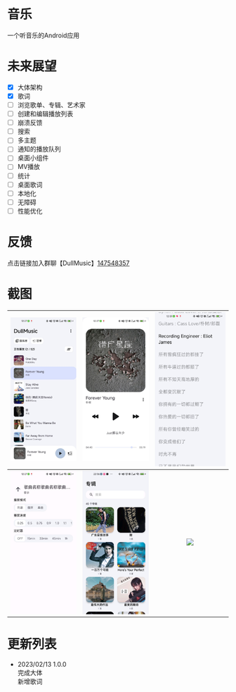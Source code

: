 # 音乐
一个听音乐的Android应用


# 未来展望
- [x] 大体架构
- [x] 歌词
- [ ] 浏览歌单、专辑、艺术家
- [ ] 创建和编辑播放列表
- [ ] 崩溃反馈
- [ ] 搜索
- [ ] 多主题
- [ ] 通知的播放队列
- [ ] 桌面小组件
- [ ] MV播放
- [ ] 统计
- [ ] 桌面歌词
- [ ] 本地化
- [ ] 无障碍
- [ ] 性能优化

# 反馈
点击链接加入群聊【DullMusic】[147548357](https://jq.qq.com/?_wv=1027&k=QQgM70mV)

# 截图

| <img src="./screenshots/1.jpg" /> | <img src="./screenshots/2.jpg" />  | <img src="./screenshots/3.jpg"  /> |
|:---------------------------------:|:----------------------------------:|:----------------------------------:|
| <img src="./screenshots/4.jpg" /> | <img src="./screenshots/5.jpg"  /> | <img src="./screenshots/7.jpg"  /> |

# 更新列表
- 2023/02/13 1.0.0  
  完成大体  
  新增歌词  